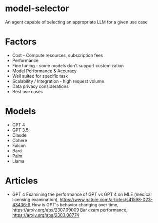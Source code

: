# model-selector
An agent capable of selecting an appropriate LLM for a given use case


# Factors
- Cost - Compute resources, subscription fees
- Performance
- Fine tuning - some models don't support customization
- Model Performance & Accuracy
- Well suited for specific task
- Scalability / Integration - high request volume
- Data privacy considerations
- Best use cases


# Models
- GPT 4
- GPT 3.5
- Claude
- Cohere
- Falcon
- Bard
- Palm
- Llama

# Articles
- GPT 4
Examining the performance of GPT vs GPT 4 on MLE (medical licensing examination), https://www.nature.com/articles/s41598-023-43436-9
How is GPT's behavior changing over time, https://arxiv.org/abs/2307.09009
Bar exam performance, https://arxiv.org/abs/2303.08774
